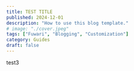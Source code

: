 ```yaml
---
title: TEST TITLE
published: 2024-12-01
description: "How to use this blog template."
# image: "./cover.jpeg"
tags: ["Fuwari", "Blogging", "Customization"]
category: Guides
draft: false
---
```


test3